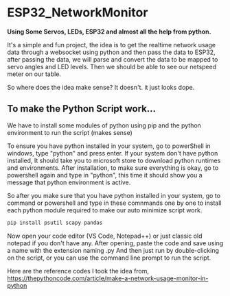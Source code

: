 # ESP32_NetworkMonitor
**Using Some Servos, LEDs, ESP32 and almost all the help from python.**

It's a simple and fun project, the idea is to get the realtime network usage data through a websocket using python and then pass the data to ESP32, after passing the data, we will parse and convert the data to be mapped to servo angles and LED levels. Then we should be able to see our netspeed meter on our table.

So where does the idea make sense? It doesn't. it just looks dope.

## To make the Python Script work...
We have to install some modules of python using pip and the python environment to run the script (makes sense)

To ensure you have python installed in your system, go to powerShell in windows, type "python" and press enter. If your system don't have python installed, It should take you to microsoft store to download python runtimes and environments. 
After installation, to make sure everything is okay, go to powershell again and type in "python", this time it should show you a message that python environment is active.
 
So after you make sure that you have python installed in your system, go to command or powershell and type in these comnmands one by one to install each python module required to make our auto minimize script work.

  ```python
pip install psutil scapy pandas
```

Now open your code editor (VS Code, Notepad++) or just classic old notepad if you don't have any.
After opening, paste the code  and save using a name with the extension naming .py
And then just run by double-clicking on the script, or you can use the command line prompt to run the script.


Here are the reference codes I took the idea from,
https://thepythoncode.com/article/make-a-network-usage-monitor-in-python




 
